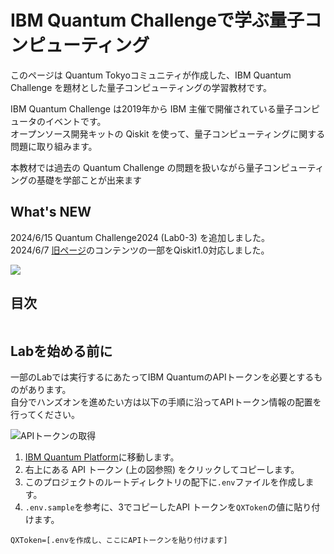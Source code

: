 # IBM Quantum Challengeで学ぶ量子コンピューティング

このページは Quantum Tokyoコミュニティが作成した、IBM Quantum Challenge を題材とした量子コンピューティングの学習教材です。

IBM Quantum Challenge は2019年から IBM 主催で開催されている量子コンピュータのイベントです。    
オープンソース開発キットの Qiskit を使って、量子コンピューティングに関する問題に取り組みます。

本教材では過去の Quantum Challenge の問題を扱いながら量子コンピューティングの基礎を学部ことが出来ます

## What's NEW
2024/6/15 Quantum Challenge2024 (Lab0-3) を追加しました。  
2024/6/7  [旧ページ](https://quantum-tokyo.github.io/iqc-textbook/intro.html)のコンテンツの一部をQiskit1.0対応しました。  

![](./resources/group-working.png)

## 目次
```{tableofcontents}

```

## Labを始める前に
一部のLabでは実行するにあたってIBM QuantumのAPIトークンを必要とするものがあります。  
自分でハンズオンを進めたい方は以下の手順に沿ってAPIトークン情報の配置を行ってください。

![APIトークンの取得](./resources/ibmq_get_apitoken.png)

1.   [IBM Quantum Platform](https://quantum.ibm.com/)に移動します。
1.   右上にある API トークン (上の図参照) をクリックしてコピーします。
1.   このプロジェクトのルートディレクトリの配下に`.env`ファイルを作成します。
1.   `.env.sample`を参考に、3でコピーしたAPI トークンを`QXToken`の値に貼り付けます。

```
QXToken=[.envを作成し、ここにAPIトークンを貼り付けます]
```